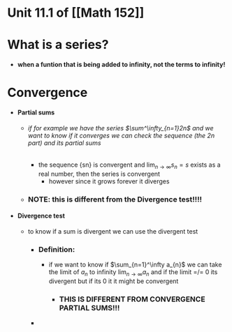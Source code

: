 
# Unit 11.1 of [[Math 152]]

# What is a series?
- #### when a funtion that is being added to infinity, not the terms to infinity!

# Convergence 
- #### Partial sums
	- ###### if for example we have the series $\sum^\infty_{n=1}2n$ and we want to know if it converges we can check the sequence (the 2n part) and its partial sums
		-  the sequence {sn} is convergent and $\lim_{ n \to \infty }s_{n}=s$ exists as a real number, then the series is convergent
			- however since it grows forever it diverges 
	- ### NOTE: this is different from the Divergence test!!!! 
- #### Divergence test
	- to know if a sum is divergent we can use the divergent test
		- ### Definition:
			- if we want to know if $\sum_{n=1}^\infty a_{n}$ we can take the limit of $a_{n}$ to infinity $\lim_{ n\to \infty }a_{n}$ and if the limit =/= 0 its divergent but if its 0 it it might be convergent
				- ### THIS IS DIFFERENT FROM CONVERGENCE PARTIAL SUMS!!!
		- 